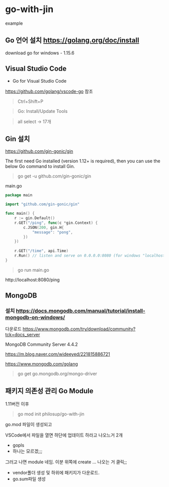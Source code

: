 # go-with-jin
example

## Go 언어 설치 https://golang.org/doc/install

download go for windows - 1.15.6

## Visual Studio Code
- Go for Visual Studio Code

https://github.com/golang/vscode-go 참조

> Ctrl+Shift+P

> Go: Install/Update Tools 

> all select -> 17개

## Gin 설치
https://github.com/gin-gonic/gin

The first need Go installed (version 1.12+ is required), then you can use the below Go command to install Gin.

> go get -u github.com/gin-gonic/gin


main.go
```go
package main

import "github.com/gin-gonic/gin"

func main() {
	r := gin.Default()
	r.GET("/ping", func(c *gin.Context) {
		c.JSON(200, gin.H{
			"message": "pong",
		})
    })
    
    r.GET("/time", api.Time)
	r.Run() // listen and serve on 0.0.0.0:8080 (for windows "localhost:8080")
}

```
> go run main.go

http://localhost:8080/ping

## MongoDB  

### 설치 https://docs.mongodb.com/manual/tutorial/install-mongodb-on-windows/

다운로드 
https://www.mongodb.com/try/download/community?tck=docs_server

MongoDB Community Server 4.4.2

https://m.blog.naver.com/wideeyed/221815886721



https://www.mongodb.com/golang

> go get go.mongodb.org/mongo-driver

## 패키지 의존성 관리  Go Module

1.11버전 이후

> go mod init philosup/go-with-jin

go.mod 파일이 생성되고

VSCode에서 파일을 열면 하단에 업데이트 하라고 나오느거 2개
 - gopls
 - 하나는 모르겠;;;

그러고 나면 module 네임. 이분 위쪽에 create ... 나오는 거 클릭;;
 - vendor폴더 생성 및 하위에 패키지가 다운로드.
 - go.sum파일 생성